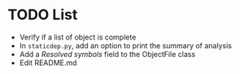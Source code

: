 # TODO List

* Verify if a list of object is complete
* In `staticdep.py`, add an option to print the summary of analysis
* Add a *Resolved symbols* field to the ObjectFile class
* Edit README.md
